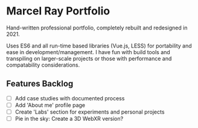 # Marcel Ray Portfolio

Hand-written professional portfolio, completely rebuilt and redesigned in 2021. 

Uses ES6 and all run-time based libraries (Vue.js, LESS) for portability and ease in development/management. I have fun with build tools and transpiling on larger-scale projects or those with performance and compatability considerations.

## Features Backlog

- [ ] Add case studies with documented process
- [ ] Add 'About me' profile page
- [ ] Create 'Labs' section for experiments and personal projects
- [ ] Pie in the sky: Create a 3D WebXR version?
